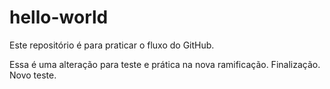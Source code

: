 # hello-world
Este repositório é para praticar o fluxo do GitHub.

Essa é uma alteração para teste e prática na nova ramificação.
Finalização. Novo teste.
